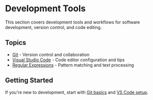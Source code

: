 # Development Tools

This section covers development tools and workflows for software development, version control, and code editing.

## Topics

- [Git](git/) - Version control and collaboration
- [Visual Studio Code](vscode/) - Code editor configuration and tips
- [Regular Expressions](regex/) - Pattern matching and text processing

## Getting Started

If you're new to development, start with [Git basics](git/) and [VS Code setup](vscode/).
